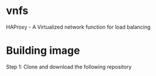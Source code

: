 # vnfs
HAProxy - A Virtualized network function for load balancing
# Building image
Step 1: Clone and download the following repository
